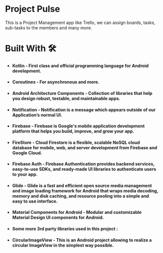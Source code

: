 # Project Pulse 
This is a Project Management app like Trello, we can assign boards, tasks, sub-tasks to the members and many more.
# Built With 🛠
* #### Kotlin - First class and official programming language for Android development.<br>
* #### Coroutines - For asynchronous and more.<br>
* #### Android Architecture Components - Collection of libraries that help you design robust, testable, and maintainable apps.<br>
* #### Notification - Notification is a message which appears outside of our Application’s normal UI.<br>
* #### Firebase - Firebase is Google's mobile application development platform that helps you build, improve, and grow your app.<br>
* #### FireStore - Cloud Firestore is a flexible, scalable NoSQL cloud database for mobile, web, and server development from Firebase and Google Cloud.<br>
* #### Firebase Auth - Firebase Authentication provides backend services, easy-to-use SDKs, and ready-made UI libraries to authenticate users to your app.<br>
* #### Glide - Glide is a fast and efficient open source media management and image loading framework for Android that wraps media decoding, memory and disk caching, and resource pooling into a simple and easy to use interface.<br>
* #### Material Components for Android - Modular and customizable Material Design UI components for Android.<br>
* #### Some more 3rd party libraries used in this project :<br>
* #### CircularImageView - This is an Android project allowing to realize a circular ImageView in the simplest way possible.<br>

